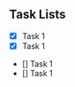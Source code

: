 <!-- Date 07-06-2021 -->

<!--* Task Lists -->
<!--* Task Lists -->

## Task Lists

- [x] Task 1
- [x] Task 1
- [] Task 1
- [] Task 1
